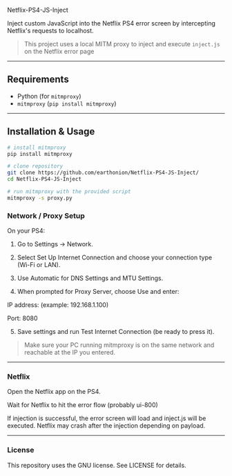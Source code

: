 Netflix-PS4-JS-Inject

Inject custom JavaScript into the Netflix PS4 error screen by intercepting Netflix's requests to localhost.

> This project uses a local MITM proxy to inject and execute `inject.js` on the Netflix error page

---

## Requirements

- Python (for `mitmproxy`)
- `mitmproxy` (`pip install mitmproxy`)

---

## Installation & Usage

```bash
# install mitmproxy
pip install mitmproxy

# clone repository
git clone https://github.com/earthonion/Netflix-PS4-JS-Inject/
cd Netflix-PS4-JS-Inject

# run mitmproxy with the provided script
mitmproxy -s proxy.py


```

### Network / Proxy Setup

On your PS4:

1. Go to Settings → Network.


2. Select Set Up Internet Connection and choose your connection type (Wi-Fi or LAN).


3. Use Automatic for DNS Settings and MTU Settings.


4. When prompted for Proxy Server, choose Use and enter:

IP address: <your local machine IP> (example: 192.168.1.100)

Port: 8080



5. Save settings and run Test Internet Connection (be ready to press it).



> Make sure your PC running mitmproxy is on the same network and reachable at the IP you entered.




---

### Netflix

Open the Netflix app on the PS4.

Wait for Netflix to hit the error flow (probably ui-800)

If injection is successful, the error screen will load and inject.js will be executed. Netflix may crash after the injection depending on payload.


---
### License

This repository uses the GNU license. See LICENSE for details.
